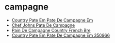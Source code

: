 # campagne

 * [Country Pate Em Pate De Campagne Em](../../index/c/country-pate-em-pate-de-campagne-em-350966.json)
 * [Chef Johns Pate De Campagne](../../index/c/chef-johns-pate-de-campagne.json)
 * [Pain De Campagne   Country French Bre](../../index/p/pain-de-campagne---country-french-bre.json)
 * [Country Pate Em Pate De Campagne Em 350966](../../index/c/country-pate-em-pate-de-campagne-em-350966.json)
